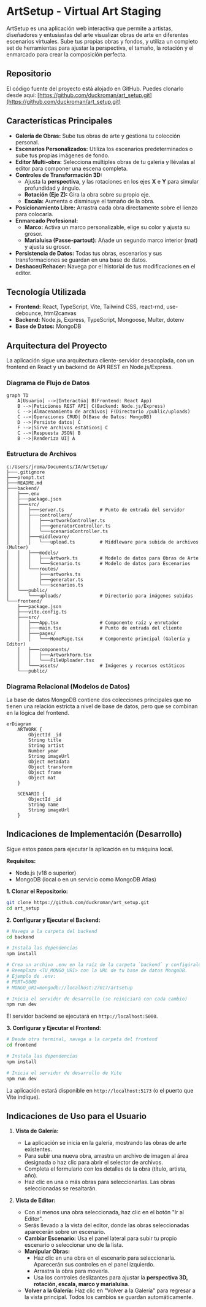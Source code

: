 # ArtSetup - Virtual Art Staging

ArtSetup es una aplicación web interactiva que permite a artistas, diseñadores y entusiastas del arte visualizar obras de arte en diferentes escenarios virtuales. Sube tus propias obras y fondos, y utiliza un completo set de herramientas para ajustar la perspectiva, el tamaño, la rotación y el enmarcado para crear la composición perfecta.

## Repositorio

El código fuente del proyecto está alojado en GitHub. Puedes clonarlo desde aquí:
[https://github.com/duckroman/art_setup.git](https://github.com/duckroman/art_setup.git)

## Características Principales

- **Galería de Obras:** Sube tus obras de arte y gestiona tu colección personal.
- **Escenarios Personalizados:** Utiliza los escenarios predeterminados o sube tus propias imágenes de fondo.
- **Editor Multi-obra:** Selecciona múltiples obras de tu galería y llévalas al editor para componer una escena completa.
- **Controles de Transformación 3D:**
  - Ajusta la **perspectiva**, y las rotaciones en los ejes **X** e **Y** para simular profundidad y ángulo.
  - **Rotación (Eje Z):** Gira la obra sobre su propio eje.
  - **Escala:** Aumenta o disminuye el tamaño de la obra.
- **Posicionamiento Libre:** Arrastra cada obra directamente sobre el lienzo para colocarla.
- **Enmarcado Profesional:**
  - **Marco:** Activa un marco personalizable, elige su color y ajusta su grosor.
  - **Marialuisa (Passe-partout):** Añade un segundo marco interior (mat) y ajusta su grosor.
- **Persistencia de Datos:** Todas tus obras, escenarios y sus transformaciones se guardan en una base de datos.
- **Deshacer/Rehacer:** Navega por el historial de tus modificaciones en el editor.

## Tecnología Utilizada

- **Frontend:** React, TypeScript, Vite, Tailwind CSS, react-rnd, use-debounce, html2canvas
- **Backend:** Node.js, Express, TypeScript, Mongoose, Multer, dotenv
- **Base de Datos:** MongoDB

## Arquitectura del Proyecto

La aplicación sigue una arquitectura cliente-servidor desacoplada, con un frontend en React y un backend de API REST en Node.js/Express.

### Diagrama de Flujo de Datos

```mermaid
graph TD
    A[Usuario] -->|Interactúa| B(Frontend: React App)
    B -->|Peticiones REST API| C(Backend: Node.js/Express)
    C -->|Almacenamiento de archivos| F(Directorio /public/uploads)
    C -->|Operaciones CRUD| D(Base de Datos: MongoDB)
    D -->|Persiste datos| C
    F -->|Sirve archivos estáticos| C
    C -->|Respuesta JSON| B
    B -->|Renderiza UI| A
```

### Estructura de Archivos

```
c:/Users/jroma/Documents/IA/ArtSetup/
├───.gitignore
├───prompt.txt
├───README.md
├───backend/
│   ├───.env
│   ├───package.json
│   ├───src/
│   │   ├───server.ts             # Punto de entrada del servidor
│   │   ├───controllers/
│   │   │   ├───artworkController.ts
│   │   │   ├───generatorController.ts
│   │   │   └───scenarioController.ts
│   │   ├───middleware/
│   │   │   └───upload.ts         # Middleware para subida de archivos (Multer)
│   │   ├───models/
│   │   │   ├───Artwork.ts        # Modelo de datos para Obras de Arte
│   │   │   └───Scenario.ts       # Modelo de datos para Escenarios
│   │   └───routes/
│   │       ├───artworks.ts
│   │       ├───generator.ts
│   │       └───scenarios.ts
│   └───public/
│       └───uploads/              # Directorio para imágenes subidas
└───frontend/
    ├───package.json
    ├───vite.config.ts
    ├───src/
    │   ├───App.tsx               # Componente raíz y enrutador
    │   ├───main.tsx              # Punto de entrada del cliente
    │   ├───pages/
    │   │   └───HomePage.tsx      # Componente principal (Galería y Editor)
    │   ├───components/
    │   │   ├───ArtworkForm.tsx
    │   │   └───FileUploader.tsx
    │   └───assets/               # Imágenes y recursos estáticos
    └───public/
```

### Diagrama Relacional (Modelos de Datos)

La base de datos MongoDB contiene dos colecciones principales que no tienen una relación estricta a nivel de base de datos, pero que se combinan en la lógica del frontend.

```mermaid
erDiagram
    ARTWORK {
        ObjectId _id
        String title
        String artist
        Number year
        String imageUrl
        Object metadata
        Object transform
        Object frame
        Object mat
    }

    SCENARIO {
        ObjectId _id
        String name
        String imageUrl
    }
```

## Indicaciones de Implementación (Desarrollo)

Sigue estos pasos para ejecutar la aplicación en tu máquina local.

**Requisitos:**
- Node.js (v18 o superior)
- MongoDB (local o en un servicio como MongoDB Atlas)

**1. Clonar el Repositorio:**

```bash
git clone https://github.com/duckroman/art_setup.git
cd art_setup
```

**2. Configurar y Ejecutar el Backend:**

```bash
# Navega a la carpeta del backend
cd backend

# Instala las dependencias
npm install

# Crea un archivo .env en la raíz de la carpeta `backend` y configúralo.
# Reemplaza <TU_MONGO_URI> con la URL de tu base de datos MongoDB.
# Ejemplo de .env:
# PORT=5000
# MONGO_URI=mongodb://localhost:27017/artsetup

# Inicia el servidor de desarrollo (se reiniciará con cada cambio)
npm run dev
```
El servidor backend se ejecutará en `http://localhost:5000`.

**3. Configurar y Ejecutar el Frontend:**

```bash
# Desde otra terminal, navega a la carpeta del frontend
cd frontend

# Instala las dependencias
npm install

# Inicia el servidor de desarrollo de Vite
npm run dev
```
La aplicación estará disponible en `http://localhost:5173` (o el puerto que Vite indique).

## Indicaciones de Uso para el Usuario

1.  **Vista de Galería:**
    -   La aplicación se inicia en la galería, mostrando las obras de arte existentes.
    -   Para subir una nueva obra, arrastra un archivo de imagen al área designada o haz clic para abrir el selector de archivos.
    -   Completa el formulario con los detalles de la obra (título, artista, año).
    -   Haz clic en una o más obras para seleccionarlas. Las obras seleccionadas se resaltarán.

2.  **Vista de Editor:**
    -   Con al menos una obra seleccionada, haz clic en el botón "Ir al Editor".
    -   Serás llevado a la vista del editor, donde las obras seleccionadas aparecerán sobre un escenario.
    -   **Cambiar Escenario:** Usa el panel lateral para subir tu propio escenario o seleccionar uno de la lista.
    -   **Manipular Obras:**
        -   Haz clic en una obra en el escenario para seleccionarla. Aparecerán sus controles en el panel izquierdo.
        -   Arrastra la obra para moverla.
        -   Usa los controles deslizantes para ajustar la **perspectiva 3D, rotación, escala, marco y marialuisa**.
    -   **Volver a la Galería:** Haz clic en "Volver a la Galería" para regresar a la vista principal. Todos los cambios se guardan automáticamente.
